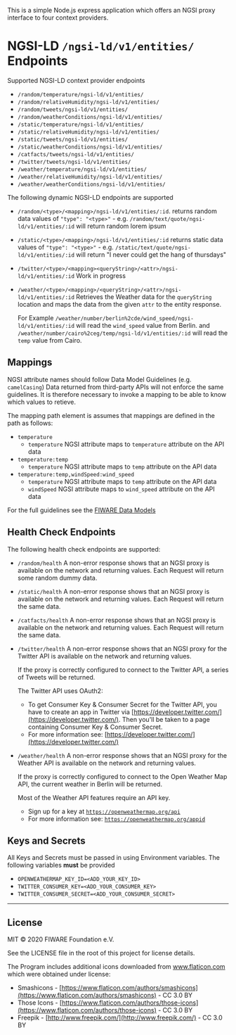 This is a simple Node.js express application which offers an NGSI proxy interface to four context providers.

# NGSI-LD `/ngsi-ld/v1/entities/` Endpoints

Supported NGSI-LD context provider endpoints

-   `/random/temperature/ngsi-ld/v1/entities/`
-   `/random/relativeHumidity/ngsi-ld/v1/entities/`
-   `/random/tweets/ngsi-ld/v1/entities/`
-   `/random/weatherConditions/ngsi-ld/v1/entities/`
-   `/static/temperature/ngsi-ld/v1/entities/`
-   `/static/relativeHumidity/ngsi-ld/v1/entities/`
-   `/static/tweets/ngsi-ld/v1/entities/`
-   `/static/weatherConditions/ngsi-ld/v1/entities/`
-   `/catfacts/tweets/ngsi-ld/v1/entities/`
-   `/twitter/tweets/ngsi-ld/v1/entities/`
-   `/weather/temperature/ngsi-ld/v1/entities/`
-   `/weather/relativeHumidity/ngsi-ld/v1/entities/`
-   `/weather/weatherConditions/ngsi-ld/v1/entities/`

The following dynamic NGSI-LD endpoints are supported

-   `/random/<type>/<mapping>/ngsi-ld/v1/entities/:id`. returns random data values of `"type": "<type>"` - e.g.
    `/random/text/quote/ngsi-ld/v1/entities/:id` will return random lorem ipsum

-   `/static/<type>/<mapping>/ngsi-ld/v1/entities/:id` returns static data values of `"type": "<type>"` - e.g.
    `/static/text/quote/ngsi-ld/v1/entities/:id` will return "I never could get the hang of thursdays"

-   `/twitter/<type>/<mapping><queryString>/<attr>/ngsi-ld/v1/entities/:id` Work in progress

-   `/weather/<type>/<mapping>/<queryString>/<attr>/ngsi-ld/v1/entities/:id` Retrieves the Weather data for the
    `queryString` location and maps the data from the given `attr` to the entity response.

    For Example `/weather/number/berlin%2cde/wind_speed/ngsi-ld/v1/entities/:id` will read the `wind_speed` value from
    Berlin. and `/weather/number/cairo%2ceg/temp/ngsi-ld/v1/entities/:id` will read the `temp` value from Cairo.

## Mappings

NGSI attribute names should follow Data Model Guidelines (e.g. `camelCasing`) Data returned from third-party APIs will
not enforce the same guidelines. It is therefore necessary to invoke a mapping to be able to know which values to
retieve.

The mapping path element is assumes that mappings are defined in the path as follows:

-   `temperature`
    -   `temperature` NGSI attribute maps to `temperature` attribute on the API data
-   `temperature:temp`
    -   `temperature` NGSI attribute maps to `temp` attribute on the API data
-   `temperature:temp,windSpeed:wind_speed`
    -   `temperature` NGSI attribute maps to `temp` attribute on the API data
    -   `windSpeed` NGSI attribute maps to `wind_speed` attribute on the API data

For the full guidelines see the
[FIWARE Data Models](https://fiware-datamodels.readthedocs.io/en/latest/guidelines/index.html)

## Health Check Endpoints

The following health check endpoints are supported:

-   `/random/health` A non-error response shows that an NGSI proxy is available on the network and returning values.
    Each Request will return some random dummy data.

-   `/static/health` A non-error response shows that an NGSI proxy is available on the network and returning values.
    Each Request will return the same data.

-   `/catfacts/health` A non-error response shows that an NGSI proxy is available on the network and returning values.
    Each Request will return the same data.

-   `/twitter/health` A non-error response shows that an NGSI proxy for the Twitter API is available on the network and
    returning values.

    If the proxy is correctly configured to connect to the Twitter API, a series of Tweets will be returned.

    The Twitter API uses OAuth2:

    -   To get Consumer Key & Consumer Secret for the Twitter API, you have to create an app in Twitter via
        [https://developer.twitter.com/](https://developer.twitter.com/). Then you'll be taken to a page containing
        Consumer Key & Consumer Secret.
    -   For more information see: [https://developer.twitter.com/](https://developer.twitter.com/)

-   `/weather/health` A non-error response shows that an NGSI proxy for the Weather API is available on the network and
    returning values.

    If the proxy is correctly configured to connect to the Open Weather Map API, the current weather in Berlin will be
    returned.

    Most of the Weather API features require an API key.

    -   Sign up for a key at [`https://openweathermap.org/api`](https://openweathermap.org/api)
    -   For more information see: [`https://openweathermap.org/appid`](https://openweathermap.org/appid)

## Keys and Secrets

All Keys and Secrets must be passed in using Environment variables. The following variables **must** be provided

-   `OPENWEATHERMAP_KEY_ID=<ADD_YOUR_KEY_ID>`
-   `TWITTER_CONSUMER_KEY=<ADD_YOUR_CONSUMER_KEY>`
-   `TWITTER_CONSUMER_SECRET=<ADD_YOUR_CONSUMER_SECRET>`

---

## License

MIT © 2020 FIWARE Foundation e.V.

See the LICENSE file in the root of this project for license details.

The Program includes additional icons downloaded from www.flaticon.com which were obtained under license:

-   Smashicons - [https://www.flaticon.com/authors/smashicons](https://www.flaticon.com/authors/smashicons) - CC 3.0 BY
-   Those Icons - [https://www.flaticon.com/authors/those-icons](https://www.flaticon.com/authors/those-icons) - CC 3.0
    BY
-   Freepik - [http://www.freepik.com/](http://www.freepik.com/) - CC 3.0 BY
